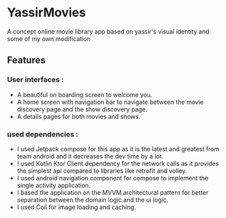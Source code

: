 # YassirMovies
A concept online movie library app based on yassir's visual identity and some of my own modification

## Features
### User interfaces :
- A beautiful on boarding screen to welcome you.
- A home screen with navigation bar to navigate between the movie discovery page and the show discovery page.
- A details pages for both movies and shows.

### used dependencies :
- I used Jetpack compose for this app as it is the latest and greatest from team android and it decreases the dev time by a lot.
- I used Kotlin Ktor Client dependency for the network calls as it provides the simplest api compared to libraries like retrofit and volley.
- I used android navigation component for compose to implement the single activity application.
- I based the application on the MVVM architectural pattern for better separation between the domain logic and the ui logic.
- I used Coil for image loading and caching.
